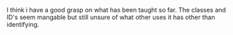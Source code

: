 I think i have a good grasp on what has been taught so far.
The classes and ID's seem mangable but still unsure of what other uses it has other than identifying.